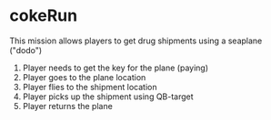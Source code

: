 # cokeRun

This mission allows players to get drug shipments using a seaplane ("dodo")

1. Player needs to get the key for the plane (paying)
2. Player goes to the plane location
3. Player flies to the shipment location
4. Player picks up the shipment using QB-target
5. Player returns the plane
